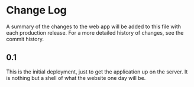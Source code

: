 # Change Log

A summary of the changes to the web app will be added to this file with each
production release. For a more detailed history of changes, see the commit
history.

## 0.1

This is the initial deployment, just to get the application up on the server.
It is nothing but a shell of what the website one day will be.
